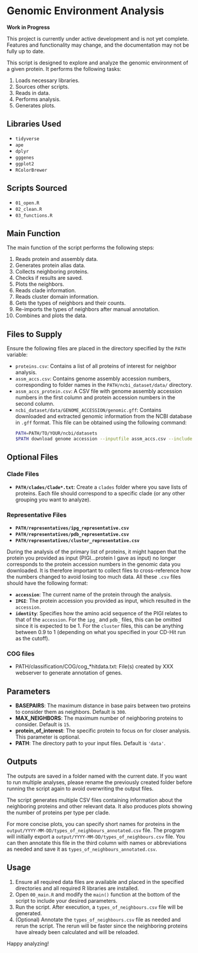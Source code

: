 # Genomic Environment Analysis

**Work in Progress**

This project is currently under active development and is not yet complete. Features and functionality may change, and the documentation may not be fully up to date.

This script is designed to explore and analyze the genomic environment of a given protein. It performs the following tasks:

1. Loads necessary libraries.
2. Sources other scripts.
3. Reads in data.
4. Performs analysis.
5. Generates plots.

## Libraries Used
- `tidyverse`
- `ape`
- `dplyr`
- `gggenes`
- `ggplot2`
- `RColorBrewer`

## Scripts Sourced
- `01_open.R`
- `02_clean.R`
- `03_functions.R`

## Main Function
The main function of the script performs the following steps:

1. Reads protein and assembly data.
2. Generates protein alias data.
3. Collects neighboring proteins.
4. Checks if results are saved.
5. Plots the neighbors.
6. Reads clade information.
7. Reads cluster domain information.
8. Gets the types of neighbors and their counts.
9. Re-imports the types of neighbors after manual annotation.
10. Combines and plots the data.


## Files to Supply

Ensure the following files are placed in the directory specified by the `PATH` variable:

- `proteins.csv`: Contains a list of all proteins of interest for neighbor analysis.
- `assm_accs.csv`: Contains genome assembly accession numbers, corresponding to folder names in the `PATH/ncbi_dataset/data/` directory.
- `assm_accs_protein.csv`: A CSV file with genome assembly accession numbers in the first column and protein accession numbers in the second column.
- `ncbi_dataset/data/GENOME_ACCESSION/genomic.gff`: Contains downloaded and extracted genomic information from the NCBI database in `.gff` format. This file can be obtained using the following command:
    ```bash
    PATH=PATH/TO/YOUR/ncbi/datasets
    $PATH download genome accession --inputfile assm_accs.csv --include gff3
    ```
## Optional Files

### Clade Files
- **`PATH/clades/Clade*.txt`**: Create a `clades` folder where you save lists of proteins. Each file should correspond to a specific clade (or any other grouping you want to analyze).

### Representative Files
- **`PATH/representatives/ipg_representative.csv`**
- **`PATH/representatives/pdb_representative.csv`**
- **`PATH/representatives/cluster_representative.csv`**

During the analysis of the primary list of proteins, it might happen that the protein you provided as input (PIGI...protein I gave as input) no longer corresponds to the protein accession numbers in the genomic data you downloaded. It is therefore important to collect files to cross-reference how the numbers changed to avoid losing too much data. All these `.csv` files should have the following format:

- **`accession`**: The current name of the protein through the analysis.
- **`IPGI`**: The protein accession you provided as input, which resulted in the `accession`.
- **`identity`**: Specifies how the amino acid sequence of the PIGI relates to that of the `accession`. For the `ipg_` and `pdb_` files, this can be omitted since it is expected to be 1. For the `cluster` files, this can be anything between 0.9 to 1 (depending on what you specified in your CD-Hit run as the cutoff).

### COG files
- PATH/classification/COG/cog_*hitdata.txt: File(s) created by XXX webserver to generate annotation of genes.

## Parameters

- **BASEPAIRS**: The maximum distance in base pairs between two proteins to consider them as neighbors. Default is `300`.
- **MAX_NEIGHBORS**: The maximum number of neighboring proteins to consider. Default is `15`.
- **protein_of_interest**: The specific protein to focus on for closer analysis. This parameter is optional.
- **PATH**: The directory path to your input files. Default is `'data'`.


## Outputs
The outputs are saved in a folder named with the current date. If you want to run multiple analyses, please rename the previously created folder before running the script again to avoid overwriting the output files. 

The script generates multiple CSV files containing information about the neighboring proteins and other relevant data. It also produces plots showing the number of proteins per type per clade. 

For more concise plots, you can specify short names for proteins in the `output/YYYY-MM-DD/types_of_neighbours_annotated.csv` file. The program will initially export a `output/YYYY-MM-DD/types_of_neighbours.csv` file. You can then annotate this file in the third column with names or abbreviations as needed and save it as `types_of_neighbours_annotated.csv`.
 

## Usage

1. Ensure all required data files are available and placed in the specified directories and all required R libraries are installed.
2. Open `00_main.R` and modify the `main()` function at the bottom of the script to include your desired parameters.
3. Run the script. After execution, a `types_of_neighbours.csv` file will be generated.
4. (Optional) Annotate the `types_of_neighbours.csv` file as needed and rerun the script. The rerun will be faster since the neighboring proteins have already been calculated and will be reloaded.

Happy analyzing!



